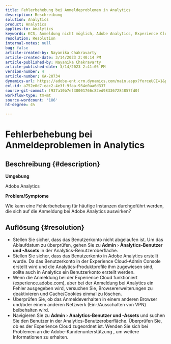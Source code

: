 ```yaml
---
title: Fehlerbehebung bei Anmeldeproblemen in Analytics
description: Beschreibung
solution: Analytics
product: Analytics
applies-to: Analytics
keywords: KCS, Anmeldung nicht möglich, Adobe Analytics, Experience Cloud, Analytics-Benutzeroberfläche
resolution: Resolution
internal-notes: null
bug: false
article-created-by: Nayanika Chakravarty
article-created-date: 3/14/2023 2:40:14 PM
article-published-by: Nayanika Chakravarty
article-published-date: 3/14/2023 2:41:05 PM
version-number: 4
article-number: KA-20734
dynamics-url: https://adobe-ent.crm.dynamics.com/main.aspx?forceUCI=1&pagetype=entityrecord&etn=knowledgearticle&id=02314f20-76c2-ed11-83ff-6045bd006a22
exl-id: a752e0d7-eac2-4e3f-9faa-934e0aa6d337
source-git-commit: f937a10b7ef30001766c82ed983367284857fd0f
workflow-type: tm+mt
source-wordcount: '186'
ht-degree: 4%

---
```


# Fehlerbehebung bei Anmeldeproblemen in Analytics

## Beschreibung {#description}


<b>Umgebung</b>

Adobe Analytics

<b>Problem/Symptome</b>

Wie kann eine Fehlerbehebung für häufige Instanzen durchgeführt werden, die sich auf die Anmeldung bei Adobe Analytics auswirken?


## Auflösung {#resolution}


- Stellen Sie sicher, dass das Benutzerkonto nicht abgelaufen ist. Um das Ablaufdatum zu überprüfen, gehen Sie zu <b>Admin</b> › <b>Analytics-Benutzer und -Assets</b> in der Analytics-Benutzeroberfläche.
- Stellen Sie sicher, dass das Benutzerkonto in Adobe Analytics erstellt wurde. Da das Benutzerkonto in der Experience Cloud-Admin Console erstellt wird und die Analytics-Produktprofile ihm zugewiesen sind, sollte auch in Analytics ein Benutzerkonto erstellt werden.
- Wenn die Anmeldung bei der Experience Cloud funktioniert (experience.adobe.com), aber bei der Anmeldung bei Analytics ein Fehler ausgegeben wird, versuchen Sie, Browsererweiterungen zu deaktivieren und Cache/Cookies einmal zu löschen.
- Überprüfen Sie, ob das Anmeldeverhalten in einem anderen Browser und/oder einem anderen Netzwerk (Ein-/Ausschalten von VPN) beibehalten wird.
- Navigieren Sie zu <b>Admin</b> › <b>Analytics-Benutzer und -Assets</b> und suchen Sie den Benutzer in der Analytics-Benutzeroberfläche. Überprüfen Sie, ob es der Experience Cloud zugeordnet ist. Wenden Sie sich bei Problemen an die Adobe-Kundenunterstützung , um weitere Informationen zu erhalten.
